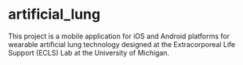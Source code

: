 # artificial_lung

This project is a mobile application for iOS and Android platforms for wearable artificial lung technology designed at the Extracorporeal Life Support (ECLS) Lab at the University of Michigan.
